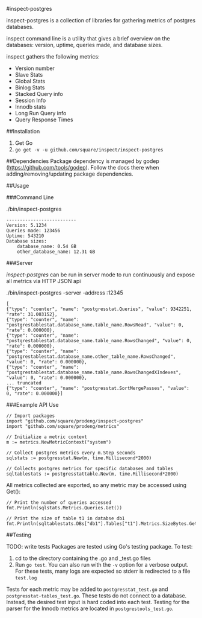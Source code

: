 
#inspect-postgres


inspect-postgres is a collection of libraries for gathering metrics of postgres databases.

inspect command line is a utility that gives a brief overview on the databases: version, uptime, queries made, and database sizes.

inspect gathers the following metrics:
- Version number
- Slave Stats
- Global Stats
- Binlog Stats
- Stacked Query info
- Session Info
- Innodb stats
- Long Run Query info
- Query Response Times

##Installation

1. Get Go
2. `go get -v -u github.com/square/inspect/inspect-postgres`

##Dependencies
Package dependency is managed by godep (https://github.com/tools/godep). Follow the docs there when adding/removing/updating
package dependencies.

##Usage

###Command Line

./bin/inspect-postgres

```
--------------------------
Version: 5.1234
Queries made: 123456
Uptime: 543210
Database sizes:
    database_name: 0.54 GB
    other_database_name: 12.31 GB

```

###Server

_inspect-postgres_ can be run in server mode to run continuously and expose all metrics via HTTP JSON api

./bin/inspect-postgres -server -address :12345

```
[
{"type": "counter", "name": "postgresstat.Queries", "value": 9342251, "rate": 31.003152},
{"type": "counter", "name": "postgrestablestat.database_name.table_name.RowsRead", "value": 0, "rate": 0.000000},
{"type": "counter", "name": "postgrestablestat.database_name.table_name.RowsChanged", "value": 0, "rate": 0.000000},
{"type": "counter", "name": "postgrestablestat.database_name.other_table_name.RowsChanged", "value": 0, "rate": 0.000000},
{"type": "counter", "name": "postgrestablestat.database_name.table_name.RowsChangedXIndexes", "value": 0, "rate": 0.000000},
... truncated
{"type": "counter", "name": "postgresstat.SortMergePasses", "value": 0, "rate": 0.000000}]
```

###Example API Use


```
// Import packages
import "github.com/square/prodeng/inspect-postgres"
import "github.com/square/prodeng/metrics"

// Initialize a metric context
m := metrics.NewMetricContext("system")

// Collect postgres metrics every m.Step seconds
sqlstats := postgresstat.New(m, time.Millisecond*2000)

// Collects postgres metrics for specific databases and tables
sqltablestats := postgresstattable.New(m, time.Millisecond*2000)
```

All metrics collected are exported, so any metric may be accessed using Get():
```
// Print the number of queries accessed
fmt.Println(sqlstats.Metrics.Queries.Get())

// Print the size of table t1 in databse db1
fmt.Println(sqltablestats.DBs["db1"].Tables["t1"].Metrics.SizeBytes.Get())
```

##Testing 

TODO: write tests
Packages are tested using Go's testing package.
To test:
1. cd to the directory containing the .go and _test.go files
2. Run `go test`. You can also run with the `-v` option for a verbose output. For these tests, many logs are expected so stderr is redirected to a file `test.log` 

Tests for each metric may be added to `postgresstat_test.go` and `postgresstat-tables_test.go`. These tests do not connect to a database. Instead, the desired test input is hard coded into each test. Testing for the parser for the Innodb metrics are located in `postgrestools_test.go`. 





